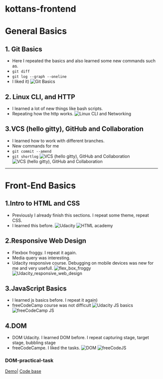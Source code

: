 # kottans-frontend

# General Basics

## 1. Git Basics
- Here I repeated the basics and also learned some new commands such as.
- `git diff`
- `git log --graph --oneline`
- I liked it)
![Git Basics](General_Basics/Git_Basics/Git_Basics.png)

## 2. Linux CLI, and HTTP
- I learned a lot of new things like bash scripts. 
- Repeating how the http works.
![Linux CLI and Networking](General_Basics/Linux_ClI_and_Networking/Linux_CLI_and_Networking.png)

## 3.VCS (hello gitty), GitHub and Collaboration
- I learned how to work with different branches.
- New commands for me
- `git commit --amend`
- `git shortlog`
![VCS (hello gitty), GitHub and Collaboration](General_Basics/GitHub_and_Collaboration/Git_and_Collaboration.png)
![VCS (hello gitty), GitHub and Collaboration](General_Basics/GitHub_and_Collaboration/What_is_Version_Control.png)


----------------------------------------------------------------------------------------------------------------------------------------


# Front-End Basics

## 1.Intro to HTML and CSS
- Previously I already finish this sections. I repeat some theme, repeat CSS. 
- I learned this before.
![Udacity](Front_End_Basics/Intro_to_HTML_and_CSS/Intro_to_HTML_and_CSS.png)
![HTML academy](Front_End_Basics/Intro_to_HTML_and_CSS/Intro_to_HTML_and_CSS_2.png)

## 2.Responsive Web Design
- Flexbox froggy. I repeat it again.
- Media query was interesting.
- Udacity responsive course. Debugging on mobile devices was new for me and very usefull.
![flex_box_froggy](Front_End_Basics/Responsive_Web_Design/Responsive_Web_Design.png)
![Udacity_responsive_web_design](Front_End_Basics/Responsive_Web_Design/Responsive_Web_Design_Udacity.png)

## 3.JavaScript Basics
- I learned js basics before. I repeat it again)
- freeCodeCamp course was not difficult
![Udacity JS basics](Front_End_Basics/JavaScript_Basics/JavaScript_Basics_Udacity.png)
![freeCodeCamp JS](Front_End_Basics/JavaScript_Basics/JS_Basics_freecodecamp.png)

## 4.DOM
- DOM Udacity. I learned DOM before. I repeat capturing stage, target stage, bubbling stage
- freeCodeCampe. I liked the tasks.
![DOM](Front_End_Basics/DOM/DOM_Udacity.png)
![freeCodeJS](Front_End_Basics/DOM/JS_freecode_camp.png)
### DOM-practical-task
[Demo](https://roka20012.github.io/)|
[Code base](https://github.com/Roka20012/Roka20012.github.io)



